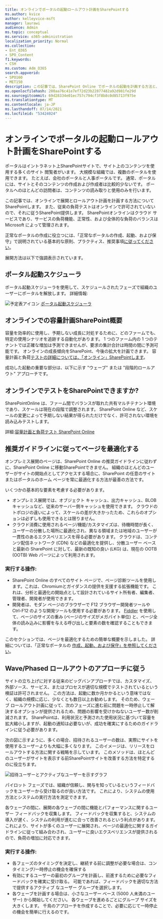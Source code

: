 ```yaml
---
title: オンラインでポータルの起動ロールアウト計画をSharePointする
ms.author: kvice
author: kelleyvice-msft
manager: laurawi
audience: Admin
ms.topic: conceptual
ms.service: o365-administration
localization_priority: Normal
ms.collection:
- Ent_O365
- SPO_Content
f1.keywords:
- CSH
ms.custom: Adm_O365
search.appverid:
- SPO160
- MET150
description: この記事では、SharePoint Online でポータルの起動を計画する方法と、正常に起動するために実行する手順について説明します。
ms.openlocfilehash: 280aa76c41e7ef72d23b22877482a92d981fe29d
ms.sourcegitcommit: 69d28334e01ec757c794cf3f8b8c0d85713f975e
ms.translationtype: MT
ms.contentlocale: ja-JP
ms.lasthandoff: 07/14/2021
ms.locfileid: "53424024"
---
```

# <a name="planning-your-portal-launch-roll-out-plan-in-sharepoint-online"></a>オンラインでポータルの起動ロールアウト計画をSharePointする

ポータルはイントラネット上SharePointサイトで、サイト上のコンテンツを使用する多くのサイト 閲覧者がいます。 大規模な組織では、複数のポータルを使用できます。 たとえば、会社のポータルと人事ポータルです。 通常、ポータルには、サイトとそのコンテンツの作成および作成者は比較的少ないです。 ポータルへのほとんどの訪問者は、コンテンツの読み取りと使用のみを行います。

この記事では、オンラインで展開とロールアウト計画を計画する方法についてSharePointします。 また、従来の負荷テストはオンラインで許可されていないので、それに従うSharePoint提供します。 SharePointオンラインはクラウド サービスであり、サービスの負荷機能、正常性、および全体的な負荷のバランスは Microsoft によって管理されます。

正常なポータルの作成に役立つには、「正常なポータルの作成、起動、および保守」で説明されている基本的な原則、プラクティス、推奨事項[に従ってください](/sharepoint/portal-health)。 

展開方法は以下で強調表示されています。

## <a name="portal-launch-scheduler"></a>ポータル起動スケジューラ

ポータル起動スケジューラを使用して、スケジュールされたフェーズで組織のユーザーにポータルを解放します。 詳細情報: 

![予定表アイコン](https://docs.microsoft.com/Office/media/icons/calendar.png "ポータル起動スケジューラ")  [ポータル起動スケジューラ](https://docs.microsoft.com/microsoft-365/enterprise/portallaunchscheduler)



## <a name="overview-of-capacity-planning-in-sharepoint-online"></a>オンラインでの容量計画SharePoint概要
容量を効率的に使用し、予期しない成長に対処するために、どのファームでも、特定の使用シナリオを追跡する自動化があります。 1 つのファーム内の 1 つのテナントでは正確な増加は予測できませんが、要求の集計合計は時間の間に予測可能です。 オンラインの成長傾向をSharePoint、今後の拡大を計画できます。 容量計画と負荷[テストの詳細については、「オンライン」SharePointします](capacity-planning-and-load-testing-sharepoint-online.md)。

成功した起動の重要な部分は、以下に示す "ウェーブ" または "段階的ロールアウト" アプローチです。 

## <a name="can-i-load-test-sharepoint-online"></a>オンラインでテストをSharePointできますか?
SharePointOnline は、ファーム間でバランスが取れた共有マルチテナント環境であり、スケールは現在の段階で調整されます。 SharePoint Online など、スケールの変更によって予期しない結果が得られただけでなく、許可されない環境を読み込みテストします。 

詳細:[容量計画と負荷テスト SharePoint Online](capacity-planning-and-load-testing-sharepoint-online.md)

## <a name="optimize-pages-by-following-recommended-guidelines"></a>推奨ガイドラインに従ってページを最適化する
オンプレミス展開のページは、SharePoint Online の推奨ガイドラインに従わずに、SharePoint Online に移動SharePointできません。 組織のほとんどのユーザーがサイトの開始点としてアクセスする場合に、SharePoint の任意のサイトまたはポータルのホーム ページを常に最適化する方法が最善の方法です。

いくつかの基本的な要素を考慮する必要があります。
- オンプレミス展開では、オブジェクト キャッシュ、出力キャッシュ、BLOB キャッシュなど、従来のサーバー側キャッシュを使用できます。 クラウドのトポロジの違いによって、スケールの差が大きかったため、これらのオプションは必ずしも使用できるとは限りません。
- クラウド消費に使用されるページ/機能/カスタマイズは、待機時間が長く、ユーザーの分散した場所に最適化され、異なる領域または地域のユーザーが一貫性のあるエクスペリエンスを得る必要があります。 クラウドは、コンテンツ配信ネットワーク (CDN) などの最適化を提供し、分散ユーザー ベースと最新の SharePoint に対して、最新の既知の良い (LKG) は、現在の OOTB (OOTB) Web パーツによって利用されます。

### <a name="what-to-do"></a>実行する操作:
 - SharePoint Online のすべてのサイト ページで、ページ[](./page-diagnostics-for-spo.md)診断ツールを使用します。これは、Chromiumとガイダンスの提供を支援する拡張機能です。 これは、分析と最適化の開始点として設計されているサイト所有者、編集者、管理者、開発者が使用できます。
 - 開発者は、モダン ページのブラウザーで F12 ブラウザー開発者ツールや Ctrl-F12 のような開発ツールも使用する必要があります。 [Fiddler](https://www.telerik.com/download/fiddler) を使用して、ページのサイズの重み (ページのサイズがメガバイト単位) と、ページ全体の読み込みに影響を与える呼び出しと要素の数を確認することもできます。 

このセクションでは、ページを最適化するための簡単な概要を示しました。  詳細については、「正常なポータルの  [作成、起動、および保守」を参照してください](/sharepoint/portal-health)。

## <a name="follow-a-wave--phased-roll-out-approach"></a>Wave/Phased ロールアウトのアプローチに従う
サイトの立ち上げに対する従来のビッグバンアプローチでは、カスタマイズ、外部ソース、サービス、またはプロセスが適切な規模でテストされているという検証は許可されません。 この方法は、起動に数か月かかるという意味ではなく、組織の規模に応じ、少なくとも数日以上お勧めします。 そのため、ウェーブ ロールアウト計画に従って、次のフェーズに進む前に問題を一時停止して解決するオプションが提供されるため、問題の影響を受けかねないユーザー数が削減されます。 SharePointは、利用状況と予測された使用状況に基づいて容量を拡大縮小しますが、起動の通知は必要ないが、成功を確実にするためのガイドラインに従う必要があります。
  
次の図に示すように、多くの場合、招待されるユーザーの数は、実際にサイトを使用するユーザーよりも大幅に多くなります。 このイメージは、リリースをロールアウトする方法に関する戦略を示しています。 このメソッドは、ほとんどのユーザーがサイトを表示する前SharePointサイトを改善する方法を特定するのに役立ちます。
  
![招待ユーザーとアクティブなユーザーを示すグラフ](../media/0bc14a20-9420-4986-b9b9-fbcd2c6e0fb9.png)
  
パイロット フェーズでは、組織が信頼し、関与を知っているというフィードバックをユーザーから受け取るのが良い方法です。 これにより、システムの使用方法とシステムの実行方法を測定できます。
  
各ウェーブの間に、展開の各ウェーブの間に機能とパフォーマンスに関するユーザー フィードバックを収集します。 フィードバックを収集すると、システムの導入が遅く、システムの利用が進むに合って改善されるという利点があります。 これにより、サイトが多くのユーザーに展開され、ページの最適化に関するガイドラインに従って組み合わされ、ユーザーに良いエクスペリエンスが提供されるので、負荷の増加に対応できます。

### <a name="what-to-do"></a>実行する操作:
- 各フェーズのタイミングを決定し、継続する前に調整が必要な場合は、コンタイミング/一時停止の機会を確保する
- 有効にするユーザーの最初のグループを計画し、前進するために必要なフィードバックを確実に受け取る。  可能であれば、フィードバックを適切な方法で提供するアクティブ なユーザー グループを選択します。
- 各ウェーブを計画する場合は、小さなユーザー ベース (5000 人未満のユーザー) から開始してください。 各ウェーブを進めるごとにグループ サイズを大きくします。 千鳥のアプローチを作成することで、必要に応じて一時停止の機会を簡単に行えるのです。